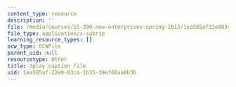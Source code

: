 ```yaml
---
content_type: resource
description: ''
file: /media/courses/15-390-new-enterprises-spring-2013/1ea585af22e803ca1b3539ef68aa8b36_oD7X3KvJAVk.srt
file_type: application/x-subrip
learning_resource_types: []
ocw_type: OCWFile
parent_uid: null
resourcetype: Other
title: 3play caption file
uid: 1ea585af-22e8-03ca-1b35-39ef68aa8b36
---
```

